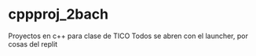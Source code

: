 # cppproj_2bach

Proyectos en c++ para clase de TICO
Todos se abren con el launcher, por cosas del replit
